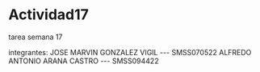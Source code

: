 # Actividad17
tarea semana 17

integrantes:
JOSE MARVIN GONZALEZ VIGIL --- SMSS070522
ALFREDO ANTONIO ARANA CASTRO --- SMSS094422
